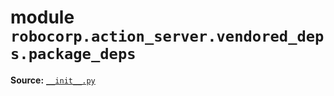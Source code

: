 <!-- markdownlint-disable -->

# module `robocorp.action_server.vendored_deps.package_deps`

**Source:** [`__init__.py`](https://github.com/robocorp/robocorp/tree/master/action_server/src/robocorp/action_server/vendored_deps/package_deps/__init__.py)

